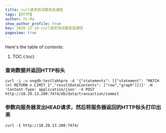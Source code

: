 ```yaml
---
title: curl请求测试服务连通性
tags: [HTTP]
author: Yc-Ma
show_author_profile: true
key: 2020-12-18-curl请求测试服务连通性
pageview: true
---
```


Here's the table of contents:
1. TOC
{:toc}

### 查询数据并返回HTTP标头
```
curl -i -u ongdb:testlab%pro -d '{"statements": [{"statement": "MATCH (n) RETURN n LIMIT 1","resultDataContents": ["row","graph"]}]}' -H 'Content-Type: application/json' -X POST http://10.20.13.200:7474/db/data/transaction/commit
```

### 参数向服务器发出HEAD请求，然后将服务器返回的HTTP标头打印出来
```
curl -I http://10.20.13.200:7474/
```

